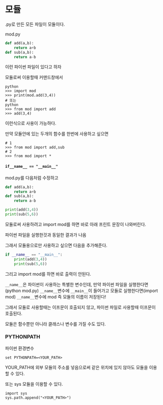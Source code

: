 # 모듈

.py로 만든 모든 파일이 모듈이다.



mod.py

```python
def add(a,b):
    return a+b
def sub(a,b):
    return a-b
```

이런 파이썬 파일이 있다고 하자

모듈로써 이용할때 커맨드창에서

```shell
python
>>> import mod
>>> print(mod.add(3,4))
# 또는
python
>>> from mod import add
>>> add(3,4)
```

이런식으로 사용이 가능하다.

만약 모듈안에 있는 두개의 함수를 한번에 사용하고 싶으면 

```shell
# 1
>>> from mod import add,sub
# 2
>>> from mod import *
```



#### `if__name__ == "__main__"`

mod.py를 다음처럼 수정하고

```python
def add(a,b):
    return a+b
def sub(a,b):
    return a-b

print(add(3,4))
print(sub(5,6))
```

모듈로써 사용하려고 import mod를 하면 바로 아래 프린트 문장이 나와버린다.

파이썬 파일을 실행한것과 동일한 결과가 나옴

그래서 모듈용으로만 사용하고 싶으면 다음을 추가해준다.

```python
if __name__ == "__main__":
    print(add(3,4))
	print(sub(5,6))
```

그리고 import mod를 하면 바로 출력이 안된다. 

`__name__`은 파이썬이 사용하는 특별한 변수인데, 만약 파이썬 파일을 실행한다면 (python mod.py) `__name__`변수에 `__main__`이 들어가고 모듈로 실행한다면(import mod) `__name__`변수에 mod 즉 모듈의 이름이 저장된다!

그래서 모듈로 사용할때는 이프문이 호출되지 않고, 파이썬 파일로 사용할때 이프문이 호출된다.



모듈은 함수뿐만 아니라 클래스나 변수를 가질 수도 있다.



### PYTHONPATH

파이썬 환경변수

```shell
set PYTHONPATH=<YOUR_PATH>
```

YOUR_PATH에 외부 모듈의 주소를 넣음으로써 같은 위치에 있지 않아도 모듈을 이용할 수 있다.

또는 sys 모듈을 이용할 수 있다.

```
import sys
sys.path.append("<YOUR_PATH>")
```

